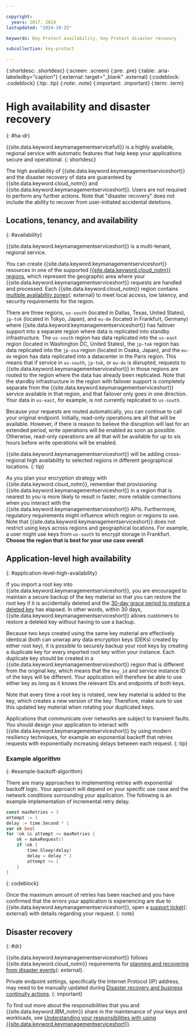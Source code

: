 ```yaml
---

copyright:
  years: 2017, 2024
lastupdated: "2024-10-25"

keywords: Key Protect availability, Key Protect disaster recovery

subcollection: key-protect

---
```


{:shortdesc: .shortdesc}
{:screen: .screen}
{:pre: .pre}
{:table: .aria-labeledby="caption"}
{:external: target="_blank" .external}
{:codeblock: .codeblock}
{:tip: .tip}
{:note: .note}
{:important: .important}
{:term: .term}

# High availability and disaster recovery
{: #ha-dr}

{{site.data.keyword.keymanagementservicefull}} is a highly available, regional service with automatic features that help keep your applications secure and operational.
{: shortdesc}

The high availability of {{site.data.keyword.keymanagementserviceshort}} and the disaster recovery of data are guaranteed by {{site.data.keyword.cloud_notm}} and {{site.data.keyword.keymanagementserviceshort}}. Users are not required to perform any further actions. Note that "disaster recovery" does not include the ability to recover from user-initiated accidental deletions.

## Locations, tenancy, and availability
{: #availability}

{{site.data.keyword.keymanagementserviceshort}} is a multi-tenant, regional service.

You can create {{site.data.keyword.keymanagementserviceshort}} resources in one of the supported [{{site.data.keyword.cloud_notm}} regions](/docs/key-protect?topic=key-protect-regions), which represent the geographic area where your {{site.data.keyword.keymanagementserviceshort}} requests are handled and
processed. Each {{site.data.keyword.cloud_notm}} region contains [multiple availability zones](https://www.ibm.com/blog/announcement/expansion-availability-zones-global-regions/){: external} to meet local access, low latency, and security requirements for the region.

There are three regions, `us-south` (located in Dallas, Texas, United States), `jp-tok` (located in Tokyo, Japan), and `eu-de` (located in Frankfurt, Germany) where {{site.data.keyword.keymanagementserviceshort}} has failover support into a separate region where data is replicated into standby infrastructure. The `us-south` region has data replicated into the `us-east` region (located in Washington DC, United States), the `jp-tok` region has data replicated into the `jp-osa` region (located in Osaka, Japan), and the `eu-de` region has data replicated into a datacenter in the Paris region. This means that if service in `us-south`, `jp-tok`, or `eu-de` is disrupted, requests to {{site.data.keyword.keymanagementserviceshort}} in those regions are routed to the region where the data has already been replicated. Note that the standby infrastructure in the region with failover support is completely separate from the {{site.data.keyword.keymanagementserviceshort}} service available in that region, and that failover only goes in one direction. Your data in `us-east`, for example, is not currently replicated to `us-south`.

Because your requests are routed automatically, you can continue to call your original endpoint. Initially, read-only operations are all that will be available. However, if there is reason to believe the disruption will last for an extended period, write operations will be enabled as soon as possible. Otherwise, read-only operations are all that will be available for up to six hours before write operations will be enabled.

{{site.data.keyword.keymanagementserviceshort}} will be adding cross-regional high availability to selected regions in different geographical locations.
{: tip}

As you plan your encryption strategy with {{site.data.keyword.cloud_notm}}, remember that provisioning {{site.data.keyword.keymanagementserviceshort}} in a region that is nearest to you is more likely to result in faster, more reliable connections when you interact with the {{site.data.keyword.keymanagementserviceshort}} APIs. Furthermore, regulatory requirements might influence which region or regions to use. Note that {{site.data.keyword.keymanagementserviceshort}} does not restrict using keys across regions and geographical locations. For example, a user might use keys from `us-south` to encrypt storage in Frankfurt. **Choose the region that is best for your use case overall**.

## Application-level high availability
{: #application-level-high-availability}

If you import a root key into {{site.data.keyword.keymanagementserviceshort}}, you are encouraged to maintain a secure backup of the key material so that you can restore the root key if it is accidentally deleted and the [30-day grace period to restore a deleted key](/docs/key-protect?topic=key-protect-delete-purge-keys) has elapsed. In other words, within 30 days, {{site.data.keyword.keymanagementserviceshort}} allows customers to restore a deleted key without having to use a backup.

Because two keys created using the same key material are effectively identical (both can unwrap any data encryption keys (DEKs) created by either root key), it is possible to securely backup your root keys by creating a duplicate key for every imported root key within your instance. Each duplicate key should be created in a {{site.data.keyword.keymanagementserviceshort}} region that is different from the original key, which means that the `key_id` and service instance ID of the keys will be different. Your application will therefore be able to use either key as long as it knows the relevant IDs and endpoints of both keys.

Note that every time a root key is rotated, new key material is added to the key, which creates a new version of the key. Therefore, make sure to use this updated key material when rotating your duplicated keys.

Applications that communicate over networks are subject to transient faults. You should design your application to interact with {{site.data.keyword.keymanagementserviceshort}} by using modern resiliency techniques, for example an exponential backoff that retries requests with exponentially increasing delays between each request.
{: tip}

### Example algorithm
{: #example-backoff-algorithm}

There are many approaches to implementing retries with exponential backoff
logic. Your approach will depend on your specific use case and the network
conditions surrounding your application. The following is an example
implementation of incremental retry delay.

```go
const maxRetries = 3
attempt := 1
delay := time.Second * 1
var ok bool
for !ok && attempt <= maxRetries {
    ok = makeRequest()
    if !ok {
        time.Sleep(delay)
        delay = delay * 2
        attempt += 1
    }
}
```
{: codeblock}

Once the maximum amount of retries has been reached and you have confirmed that
the errors your application is experiencing are due to
{{site.data.keyword.keymanagementserviceshort}}, open a
[support ticket](https://www.ibm.com/mysupport){: external}
with details regarding your request.
{: note}

## Disaster recovery
{: #dr}

{{site.data.keyword.keymanagementserviceshort}} follows {{site.data.keyword.cloud_notm}} requirements for [planning and recovering from disaster events](/docs/overview?topic=overview-zero-downtime#disaster-recovery){: external}.

Private endpoint settings, specifically the Internet Protocol (IP) address, may need to be manually updated during [Disaster recovery and business continuity actions](/docs/key-protect?topic=key-protect-shared-responsibilities#disaster-recovery).
{: important}

To find out more about the responsibilities that you and {{site.data.keyword.IBM_notm}} share in the maintenance of your keys and workloads, see [Understanding your responsibilities with using {{site.data.keyword.keymanagementserviceshort}}](/docs/key-protect?topic=key-protect-shared-responsibilities#disaster-recovery).

